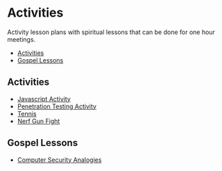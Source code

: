 # Activities
Activity lesson plans with spiritual lessons that can be done for one hour meetings.

* [Activities](#activities)
* [Gospel Lessons](#gospel_lessons)

<h2 id="activities">Activities</h2>

* [Javascript Activity](javascript_activity.md)
* [Penetration Testing Activity](pentest_activity.md)
* [Tennis](touch_tennis.md)
* [Nerf Gun Fight](nerfgun.md)


<h2 id="gospel_lesson">Gospel Lessons</h2>

* [Computer Security Analogies](/compsec_analogies)




